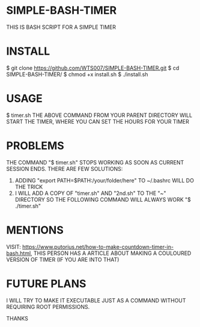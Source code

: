 # SIMPLE-BASH-TIMER
THIS IS BASH SCRIPT FOR A SIMPLE TIMER

# INSTALL
$ git clone https://github.com/WTS007/SIMPLE-BASH-TIMER.git
$ cd SIMPLE-BASH-TIMER/
$ chmod +x install.sh
$ ./install.sh

# USAGE
$ timer.sh
THE ABOVE COMMAND FROM YOUR PARENT DIRECTORY WILL START THE TIMER, WHERE YOU CAN SET THE HOURS FOR YOUR TIMER

# PROBLEMS
THE COMMAND "$ timer.sh" STOPS WORKING AS SOON AS CURRENT SESSION ENDS. 
THERE ARE FEW SOLUTIONS: 
1) ADDING "export PATH=$PATH:/your/folder/here" TO ~/.bashrc WILL DO THE TRICK
2) I WILL ADD A COPY OF "timer.sh" AND "2nd.sh" TO THE "~" DIRECTORY SO THE FOLLOWING COMMAND WILL ALWAYS WORK "$ ./timer.sh"

# MENTIONS
VISIT: https://www.putorius.net/how-to-make-countdown-timer-in-bash.html, THIS PERSON HAS A ARTICLE ABOUT MAKING A COULOURED VERSION OF TIMER (IF YOU ARE INTO THAT)

# FUTURE PLANS
I WILL TRY TO MAKE IT EXECUTABLE JUST AS A COMMAND WITHOUT REQUIRING ROOT PERMISSIONS.

THANKS
